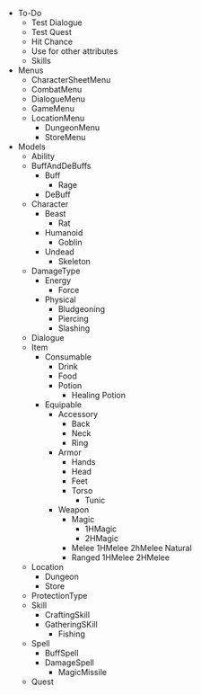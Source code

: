 * To-Do
    * Test Dialogue
    * Test Quest
    * Hit Chance
    * Use for other attributes
    * Skills
* Menus
    * CharacterSheetMenu
    * CombatMenu
    * DialogueMenu
    * GameMenu
    * LocationMenu
        * DungeonMenu
        * StoreMenu
* Models
    * Ability
    * BuffAndDeBuffs
        * Buff
            * Rage
        * DeBuff
    * Character
        * Beast
            * Rat
        * Humanoid
            * Goblin
        * Undead
            * Skeleton
    * DamageType
        * Energy
            * Force
        * Physical
            * Bludgeoning
            * Piercing
            * Slashing
    * Dialogue
    * Item
        * Consumable
            * Drink
            * Food
            * Potion
                * Healing Potion
        * Equipable
            * Accessory
                * Back
                * Neck
                * Ring
            * Armor
                * Hands
                * Head
                * Feet
                * Torso
                    * Tunic
            * Weapon
                * Magic
                    * 1HMagic
                    * 2HMagic
                * Melee
                    1HMelee
                    2hMelee
                    Natural
                * Ranged
                    1HMelee
                    2HMelee
    * Location
        * Dungeon
        * Store
    * ProtectionType
    * Skill
        * CraftingSkill
        * GatheringSKill
            * Fishing
    * Spell
        * BuffSpell
        * DamageSpell
            * MagicMissile
    * Quest